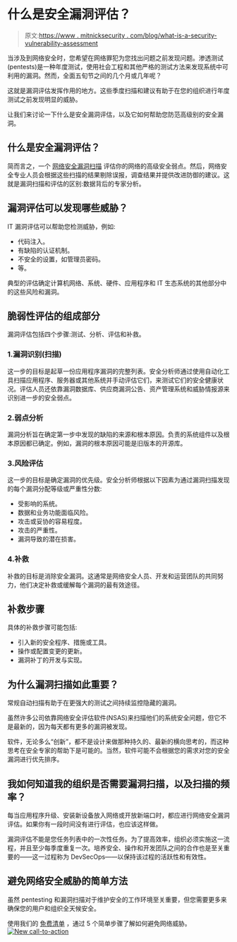 # 什么是安全漏洞评估？

> 原文:[https://www . mitnicksecurity . com/blog/what-is-a-security-vulnerability-assessment](https://www.mitnicksecurity.com/blog/what-is-a-security-vulnerability-assessment)

当涉及到网络安全时，您希望在网络罪犯为您找出问题之前发现问题。渗透测试(pentests)是一种年度测试，使用社会工程和其他严格的测试方法来发现系统中可利用的漏洞。然而，全面五旬节之间的几个月或几年呢？

这就是漏洞评估[](https://www.mitnicksecurity.com/vulnerability-assessment)发挥作用的地方。这些季度扫描和建议有助于在您的组织进行年度测试之前发现明显的威胁。

让我们来讨论一下什么是安全漏洞评估，以及它如何帮助您防范高级别的安全漏洞。

## 什么是安全漏洞评估？

简而言之，一个 [网络安全漏洞扫描](https://www.esecurityplanet.com/networks/vulnerability-scanning-what-it-is-and-how-to-do-it-right/) 评估你的网络的高级安全弱点。然后，网络安全专业人员会根据这些扫描的结果剔除误报，调查结果并提供改进防御的建议。这就是漏洞扫描和评估的区别:数据背后的专家分析。

## 漏洞评估可以发现哪些威胁？

IT 漏洞评估可以帮助您检测威胁，例如:

*   代码注入。
*   有缺陷的认证机制。
*   不安全的设置，如管理员密码。
*   等。

典型的评估确定计算机网络、系统、硬件、应用程序和 IT 生态系统的其他部分中的这些风险和漏洞。

## 脆弱性评估的组成部分

漏洞评估包括四个步骤:测试、分析、评估和补救。

### 1.漏洞识别(扫描)

这一步的目标是起草一份应用程序漏洞的完整列表。安全分析师通过使用自动化工具扫描应用程序、服务器或其他系统并手动评估它们，来测试它们的安全健康状况。评估人员还依靠漏洞数据库、供应商漏洞公告、资产管理系统和威胁情报源来识别进一步的安全弱点。

### 2.弱点分析

漏洞分析旨在确定第一步中发现的缺陷的来源和根本原因。负责的系统组件以及根本原因都已确定。例如，漏洞的根本原因可能是旧版本的开源库。

### 3.风险评估

这一步的目标是确定漏洞的优先级。安全分析师根据以下因素为通过漏洞扫描发现的每个漏洞分配等级或严重性分数:

*   受影响的系统。
*   数据和业务功能面临风险。
*   攻击或妥协的容易程度。
*   攻击的严重性。
*   漏洞导致的潜在损害。

### 4.补救

补救的目标是消除安全漏洞。这通常是网络安全人员、开发和运营团队的共同努力，他们决定补救或缓解每个漏洞的最有效途径。

## 补救步骤

具体的补救步骤可能包括:

*   引入新的安全程序、措施或工具。
*   操作或配置变更的更新。
*   漏洞补丁的开发与实现。

## 为什么漏洞扫描如此重要？

常规自动扫描有助于在更强大的测试之间持续监控隐藏的漏洞。

虽然许多公司依靠网络安全评估软件(NSAS)来扫描他们的系统安全问题，但它不是最新的，因为每天都有更多的漏洞被发现。

软件，无论多么“创新”，都不是设计来做那种持久的、最新的横向思考的，而这种思考在安全专家的帮助下是可能的。当然，软件可能不会根据您的需求对您的安全漏洞进行优先排序。

## 我如何知道我的组织是否需要漏洞扫描，以及扫描的频率？

每当应用程序升级、安装新设备放入网络或开放新端口时，都应进行网络安全漏洞评估。如果你有一段时间没有进行评估，也应该这样做。

漏洞评估不能是您任务列表中的一次性任务。为了提高效率，组织必须实施这一流程，并且至少每季度重复一次。培养安全、操作和开发团队之间的合作也是至关重要的——这一过程称为 DevSecOps——以保持该过程的活跃性和有效性。

## 避免网络安全威胁的简单方法

虽然 pentesting 和漏洞扫描对于维护安全的工作环境至关重要，但您需要更多来确保您的用户和组织全天候安全。

使用我们的 [免费清单](https://www.mitnicksecurity.com/lp-easy-steps-to-avoid-cyber-threats) ，通过 5 个简单步骤了解如何避免网络威胁。[![New call-to-action](../Images/95ee2efaa0b0e1050f47338da41f7869.png)](https://cta-redirect.hubspot.com/cta/redirect/3875471/7f9b1de1-cf7c-4700-8892-cdf9402b32cf)